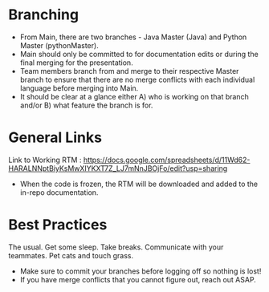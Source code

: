# Branching
- From Main, there are two branches - Java Master (Java) and Python Master (pythonMaster). 
- Main should only be committed to for documentation edits or during the final merging for the presentation. 
- Team members branch from and merge to their respective Master branch to ensure that there are no merge conflicts with each individual language before merging into Main. 
- It should be clear at a glance either A) who is working on that branch and/or B) what feature the branch is for.

# General Links
Link to Working RTM : https://docs.google.com/spreadsheets/d/11Wd62-HARALNNptBiyKsMwXIYKXT7Z_LJ7mNnJBOjFo/edit?usp=sharing
- When the code is frozen, the RTM will be downloaded and added to the in-repo documentation.

# Best Practices
The usual.
Get some sleep.
Take breaks.
Communicate with your teammates.
Pet cats and touch grass.

- Make sure to commit your branches before logging off so nothing is lost!
- If you have merge conflicts that you cannot figure out, reach out ASAP.



